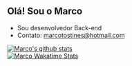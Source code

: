 ## Olá! Sou o Marco

- Sou desenvolvedor Back-end
- Contato: marcotostines@hotmail.com

[![Marco's github stats](https://github-readme-stats-one-bice.vercel.app/api?username=Marco163b&theme=transparent&include_all_commits=true&show_icons=true&count_private=true&role=OWNER,ORGANIZATION_MEMBER,COLLABORATOR&include_orgs=true)](https://github.com/Marco163b)
<br>
[![Marco Wakatime Stats](https://github-readme-stats.vercel.app/api/wakatime?username=Marco163b&langs_count=5&hide=json,properties,stylus&custom_title=Most%20Used%20Languages&theme=transparent&range=all_time)](https://wakatime.com/@Marco163b)
